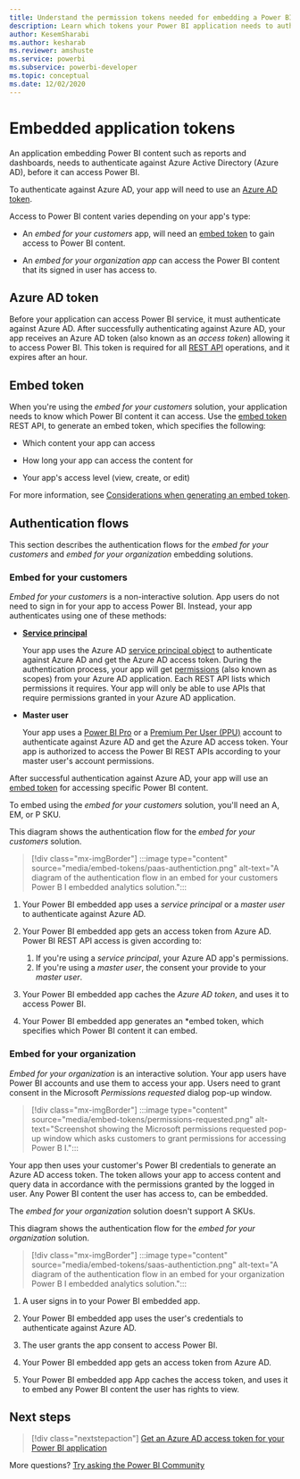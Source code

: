 ```yaml
---
title: Understand the permission tokens needed for embedding a Power BI application
description: Learn which tokens your Power BI application needs to authenticate against Azure and Power BI service.
author: KesemSharabi
ms.author: kesharab
ms.reviewer: amshuste
ms.service: powerbi
ms.subservice: powerbi-developer
ms.topic: conceptual
ms.date: 12/02/2020
---
```


# Embedded application tokens

An application embedding Power BI content such as reports and dashboards, needs to authenticate against Azure Active Directory (Azure AD), before it can access Power BI.

To authenticate against Azure AD, your app will need to use an [Azure AD token](#azure-ad-token).

Access to Power BI content varies depending on your app's type:

* An *embed for your customers* app, will need an [embed token](#embed-token) to gain access to Power BI content.

* An *embed for your organization app* can access the Power BI content that its signed in user has access to.

## Azure AD token

Before your application can access Power BI service, it must authenticate against Azure AD. After successfully authenticating against Azure AD, your app receives an Azure AD token (also known as an *access token*) allowing it to access Power BI. This token is required for all [REST API](/rest/api/power-bi/) operations, and it expires after an hour.

## Embed token

When you're using the *embed for your customers* solution, your application needs to know which Power BI content it can access. Use the [embed token](/rest/api/power-bi/embedtoken) REST API, to generate an embed token, which specifies the following:

* Which content your app can access

* How long your app can access the content for

* Your app's access level (view, create, or edit)

For more information, see [Considerations when generating an embed token](generate-embed-token.md).

## Authentication flows

This section describes the authentication flows for the *embed for your customers* and *embed for your organization* embedding solutions.

### Embed for your customers
        
*Embed for your customers* is a non-interactive solution. App users do not need to sign in for your app to access Power BI. Instead, your app authenticates using one of these methods:

* **[Service principal](embed-service-principal.md)**

    Your app uses the Azure AD [service principal object](/azure/active-directory/develop/app-objects-and-service-principals#service-principal-object) to authenticate against Azure AD and get the Azure AD access token. During the authentication process, your app will get [permissions](/azure/active-directory/develop/v2-permissions-and-consent) (also known as scopes) from your Azure AD application. Each REST API lists which permissions it requires. Your app will only be able to use APIs that require permissions granted in your Azure AD application.

* **Master user**

    Your app uses a [Power BI Pro](/power-bi/admin/service-admin-purchasing-power-bi-pro) or a [Premium Per User (PPU)](/power-bi/admin/service-premium-per-user-faq) account to authenticate against Azure AD and get the Azure AD access token. Your app is authorized to access the Power BI REST APIs according to your master user's account permissions. 

After successful authentication against Azure AD, your app will use an [embed token](/rest/api/power-bi/embedtoken) for accessing specific Power BI content.

To embed using the *embed for your customers* solution, you'll need an A, EM, or P SKU.

This diagram shows the authentication flow for the *embed for your customers* solution.

>[!div class="mx-imgBorder"]
>:::image type="content" source="media/embed-tokens/paas-authentiction.png" alt-text="A diagram of the authentication flow in an embed for your customers Power B I embedded analytics solution.":::

1. Your Power BI embedded app uses a *service principal* or a *master user* to authenticate against Azure AD.

2. Your Power BI embedded app gets an access token from Azure AD. Power BI REST API access is given according to:
    1. If you're using a *service principal*, your Azure AD app's permissions.
    2. If you're using a *master user*, the consent your provide to your *master user*.

3. Your Power BI embedded app caches the *Azure AD token*, and uses it to access Power BI.

4. Your Power BI embedded app generates an *embed token, which specifies which Power BI content it can embed.  

### Embed for your organization

*Embed for your organization* is an interactive solution. Your app users have Power BI accounts and use them to access your app. Users need to grant consent in the Microsoft *Permissions requested* dialog pop-up window.

>[!div class="mx-imgBorder"]
>:::image type="content" source="media/embed-tokens/permissions-requested.png" alt-text="Screenshot showing the Microsoft permissions requested pop-up window which asks customers to grant permissions for accessing Power B I.":::

Your app then uses your customer's Power BI credentials to generate an Azure AD access token. The token allows your app to access content and query data in accordance with the permissions granted by the logged in user. Any Power BI content the user has access to, can be embedded.

The *embed for your organization* solution doesn't support A SKUs.

This diagram shows the authentication flow for the *embed for your organization* solution.

>[!div class="mx-imgBorder"]
>:::image type="content" source="media/embed-tokens/saas-authentiction.png" alt-text="A diagram of the authentication flow in an embed for your organization Power B I embedded analytics solution.":::

1. A user signs in to your Power BI embedded app.

2. Your Power BI embedded app uses the user's credentials to authenticate against Azure AD.

3. The user grants the app consent to access Power BI.

4. Your Power BI embedded app gets an access token from Azure AD.

5. Your Power BI embedded app App caches the access token, and uses it to embed any Power BI content the user has rights to view.

## Next steps

>[!div class="nextstepaction"]
>[Get an Azure AD access token for your Power BI application](get-azuread-access-token.md)

More questions? [Try asking the Power BI Community](https://community.powerbi.com/)